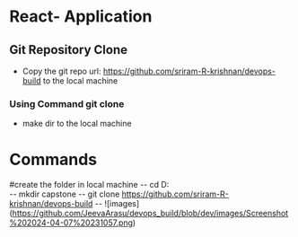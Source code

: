# React- Application
## Git Repository Clone
- Copy the git repo url: https://github.com/sriram-R-krishnan/devops-build to the local machine
### Using Command git clone
- make dir to the local machine
# Commands
  #create the folder in local machine
  -- cd D:\
  -- mkdir capstone 
  -- git clone https://github.com/sriram-R-krishnan/devops-build
  -- ![images] (https://github.com/JeevaArasu/devops_build/blob/dev/images/Screenshot%202024-04-07%20231057.png)
